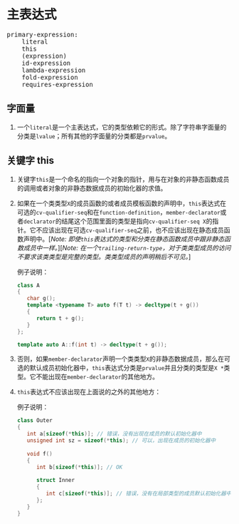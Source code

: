 # 主表达式

<pre>
primary-expression:
	literal
	this
	(expression)
	id-expression
	lambda-expression
	fold-expression
	requires-expression
</pre>

## 字面量

1. 一个`literal`是一个主表达式，它的类型依赖它的形式。除了字符串字面量的分类是`lvalue`；所有其他的字面量的分类都是`prvalue`。

## 关键字 this

1. 关键字`this`是一个命名的指向一个对象的指针，用与在对象的非静态函数成员的调用或者对象的非静态数据成员的初始化器的求值。
2. 如果在一个类类型`X`的成员函数的或者成员模板函数的声明中，`this`表达式在可选的`cv-qualifier-seq`和在`function-definition`，`member-declarator`或者`declarator`的结尾这个范围里面的类型是指向`cv-qualifier-seq X`的指针。它不应该出现在可选`cv-qualifier-seq`之前，也不应该出现在静态成员函数声明中。[*Note: 即使`this`表达式的类型和分类在静态函数成员中跟非静态函数成员中一样。*][*Note: 在一个`trailing-return-type`，对于类类型成员的访问不要求该类类型是完整的类型。类类型成员的声明稍后不可见。*]
	
	例子说明：
	
	```cpp
	class A
	{
	   char g();
	   template <typename T> auto f(T t) -> decltype(t + g())
	   {
	      return t + g();
	   }
	};
	
	template auto A::f(int t) -> decltype(t + g());
	```
3. 否则，如果`member-declarator`声明一个类类型`X`的非静态数据成员，那么在可选的默认成员初始化器中，`this`表达式分类是`prvalue`并且分类的类型是`X *`类型。它不能出现在`member-declarator`的其他地方。
4. `this`表达式不应该出现在上面说的之外的其他地方：
	
	例子说明：
	
	```cpp
	class Outer
	{
	   int a[sizeof(*this)]; // 错误，没有出现在成员的默认初始化器中
	   unsigned int sz = sizeof(*this); // 可以，出现在成员的初始化器中
	   
	   void f()
	   {
	      int b[sizeof(*this)]; // OK
	      
	      struct Inner
	      {
	         int c[sizeof(*this)]; // 错误，没有在局部类型的成员默认初始化器中
	      };
	   }
	}
	```
